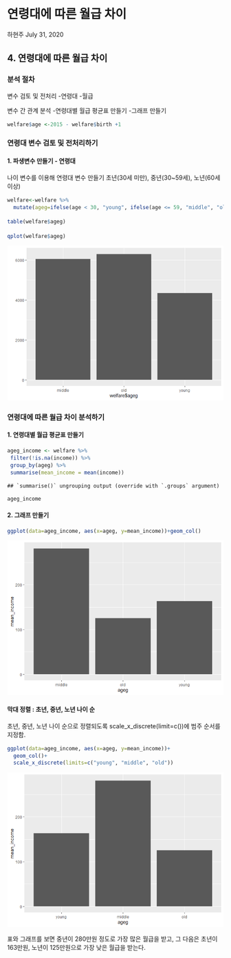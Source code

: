 연령대에 따른 월급 차이
================
하현주
July 31, 2020

## 4\. 연령대에 따른 월급 차이

### 분석 절차

변수 검토 및 전처리 -연령대 -월급

변수 간 관계 분석 -연령대별 월급 평균표 만들기 -그래프 만들기

``` r
welfare$age <-2015 - welfare$birth +1
```

### 연령대 변수 검토 및 전처리하기

#### 1\. 파생변수 만들기 - 연령대

나이 변수를 이용해 연령대 변수 만들기 초년(30세 미만), 중년(30\~59세), 노년(60세 이상)

``` r
welfare<-welfare %>% 
  mutate(ageg=ifelse(age < 30, "young", ifelse(age <= 59, "middle", "old")))

table(welfare$ageg)

qplot(welfare$ageg)
```

![](welfare04--2-_files/figure-gfm/unnamed-chunk-4-1.png)<!-- -->

### 연령대에 따른 월급 차이 분석하기

#### 1\. 연령대별 월급 평균표 만들기

``` r
ageg_income <- welfare %>%
 filter(!is.na(income)) %>%
 group_by(ageg) %>%
 summarise(mean_income = mean(income))
```

    ## `summarise()` ungrouping output (override with `.groups` argument)

``` r
ageg_income  
```

#### 2\. 그래프 만들기

``` r
ggplot(data=ageg_income, aes(x=ageg, y=mean_income))+geom_col()
```

![](welfare04--2-_files/figure-gfm/unnamed-chunk-6-1.png)<!-- -->

#### 막대 정렬 : 초년, 중년, 노년 나이 순

초년, 중년, 노년 나이 순으로 정렬되도록 scale\_x\_discrete(limit=c())에 범주 순서를 지정함.

``` r
ggplot(data=ageg_income, aes(x=ageg, y=mean_income))+
  geom_col()+
  scale_x_discrete(limits=c("young", "middle", "old"))
```

![](welfare04--2-_files/figure-gfm/unnamed-chunk-7-1.png)<!-- -->

표와 그래프를 보면 중년이 280만원 정도로 가장 많은 월급을 받고, 그 다음은 초년이 163만원, 노년이 125만원으로 가장
낮은 월급을 받는다.
